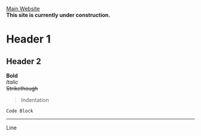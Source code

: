 [Main Website](https://sites.google.com/view/trobotix/home)  
**This site is currently under construction.**
# Header 1  
## Header 2  
**Bold**  
*Italic*  
~~Strikethough~~  
> Indentation  
```
Code Block
```
___
Line